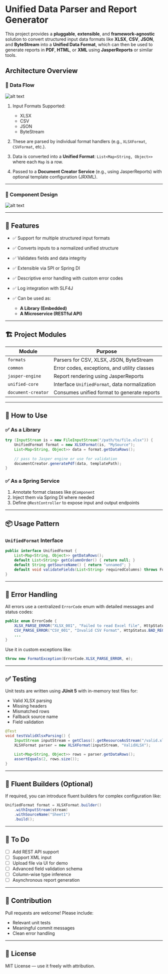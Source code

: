 # Unified Data Parser and Report Generator

This project provides a **pluggable**, **extensible**, and **framework-agnostic** solution to convert structured input data formats like **XLSX**, **CSV**, **JSON**, and **ByteStream** into a **Unified Data Format**, which can then be used to generate reports in **PDF**, **HTML**, or **XML** using **JasperReports** or similar tools.

## Architecture Overview

### 🔁 Data Flow

![alt text](public/ProposedFlowAndDesign.png)

1. Input Formats Supported:

    * XLSX
    * CSV
    * JSON
    * ByteStream

2. These are parsed by individual format handlers (e.g., `XLSXFormat`, `CSVFormat`, etc.).

3. Data is converted into a **Unified Format**:
   `List<Map<String, Object>>` where each `Map` is a row.

4. Passed to a **Document Creator Service** (e.g., using JasperReports) with optional template configuration (JRXML).

---

### 🧱 Component Design

![alt text](public/ComponentView.png)

---

## 🧰 Features

* ✅ Support for multiple structured input formats
* ✅ Converts inputs to a normalized unified structure
* ✅ Validates fields and data integrity
* ✅ Extensible via SPI or Spring DI
* ✅ Descriptive error handling with custom error codes
* ✅ Log integration with SLF4J
* ✅ Can be used as:

    * **A Library (Embedded)**
    * **A Microservice (RESTful API)**

---

## 🏗 Project Modules

| Module             | Purpose                                       |
| ------------------ | --------------------------------------------- |
| `formats`          | Parsers for CSV, XLSX, JSON, ByteStream       |
| `common`           | Error codes, exceptions, and utility classes  |
| `jasper-engine`    | Report rendering using JasperReports          |
| `unified-core`     | Interface `UnifiedFormat`, data normalization |
| `document-creator` | Consumes unified format to generate reports   |

---

## 🧪 How to Use

### ✅ As a **Library**

```java
try (InputStream is = new FileInputStream("/path/to/file.xlsx")) {
    UnifiedFormat format = new XLSXFormat(is, "MySource");
    List<Map<String, Object>> data = format.getDataRows();
    
    // pass to Jasper engine or use for validation
    documentCreator.generatePdf(data, templatePath);
}
```

### ✅ As a **Spring Service**

1. Annotate format classes like `@Component`
2. Inject them via Spring DI where needed
3. Define `@RestController` to expose input and output endpoints

---

## 📦 Usage Pattern

### `UnifiedFormat` Interface

```java
public interface UnifiedFormat {
    List<Map<String, Object>> getDataRows();
    default List<String> getColumnOrder() { return null; }
    default String getSourceName() { return "unnamed"; }
    default void validateFields(List<String> requiredColumns) throws FormatException;
}
```

---

## 🚨 Error Handling

All errors use a centralized `ErrorCode` enum with detailed messages and status codes:

```java
public enum ErrorCode {
    XLSX_PARSE_ERROR("XLSX_001", "Failed to read Excel file", HttpStatus.BAD_REQUEST),
    CSV_PARSE_ERROR("CSV_001", "Invalid CSV Format", HttpStatus.BAD_REQUEST),
    ...
}
```

Use it in custom exceptions like:

```java
throw new FormatException(ErrorCode.XLSX_PARSE_ERROR, e);
```

---

## ✅ Testing

Unit tests are written using **JUnit 5** with in-memory test files for:

* Valid XLSX parsing
* Missing headers
* Mismatched rows
* Fallback source name
* Field validation

```java
@Test
void testValidXlsxParsing() {
    InputStream inputStream = getClass().getResourceAsStream("/valid.xlsx");
    XLSXFormat parser = new XLSXFormat(inputStream, "ValidXLSX");

    List<Map<String, Object>> rows = parser.getDataRows();
    assertEquals(2, rows.size());
}
```

---

## 🔧 Fluent Builders (Optional)

If required, you can introduce fluent builders for complex configuration like:

```java
UnifiedFormat format = XLSXFormat.builder()
    .withInputStream(stream)
    .withSourceName("Sheet1")
    .build();
```

---

## 📝 To Do

* [ ] Add REST API support
* [ ] Support XML input
* [ ] Upload file via UI for demo
* [ ] Advanced field validation schema
* [ ] Column-wise type inference
* [ ] Asynchronous report generation

---

## 💬 Contribution

Pull requests are welcome! Please include:

* Relevant unit tests
* Meaningful commit messages
* Clean error handling

---

## 📄 License

MIT License — use it freely with attribution.


